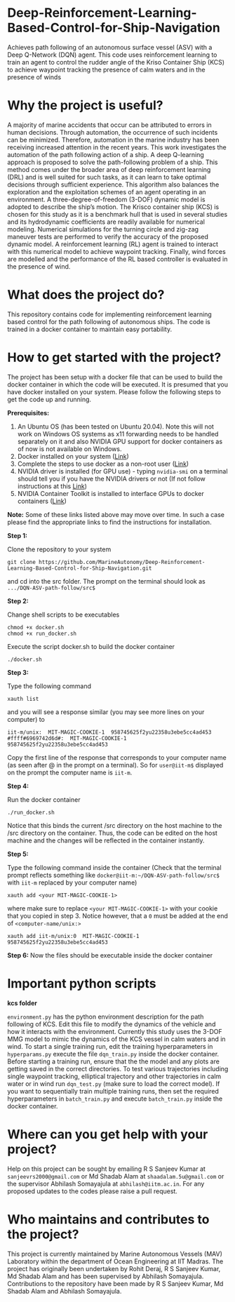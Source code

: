 # Deep-Reinforcement-Learning-Based-Control-for-Ship-Navigation

Achieves path following of an autonomous surface vessel (ASV) with a Deep Q-Network (DQN) agent. This code uses reinforcement learning to train an agent to control the rudder angle of the Kriso Container Ship (KCS) to achieve waypoint tracking the presence of calm waters and in the presence of winds

# Why the project is useful?
A majority of marine accidents that occur can be attributed to errors in human decisions. Through automation, the occurrence of such incidents can be minimized. Therefore, automation in the marine industry has been receiving increased attention in the recent years. This work investigates the automation of the path following action of a ship. A deep Q-learning approach is proposed to solve the path-following problem of a ship. This method comes under the broader area of deep reinforcement learning (DRL) and is well suited for such tasks, as it can learn to take optimal decisions through sufficient experience. This algorithm also balances the exploration and the exploitation schemes of an agent operating in an environment. A three-degree-of-freedom (3-DOF) dynamic model is adopted to describe the ship’s motion. The Krisco container ship (KCS) is chosen for this study as it is a benchmark hull that is used in several studies and its hydrodynamic coefficients are readily available for numerical modeling. Numerical simulations for the turning circle and zig-zag maneuver tests are performed to verify the accuracy of the proposed dynamic model. A reinforcement learning (RL) agent is trained to interact with this numerical model to achieve waypoint tracking. Finally, wind forces are modelled and the performance of the RL based controller is evaluated in the presence of wind.

# What does the project do?
This repository contains code for implementing reinforcement learning based control for the path following of autonomous ships. The code is trained in a docker container to maintain easy portability.

# How to get started with the project?
The project has been setup with a docker file that can be used to build the docker container in which the code will be executed. It is presumed that you have docker installed on your system. Please follow the following steps to get the code up and running.

**Prerequisites:**

1. An Ubuntu OS (has been tested on Ubuntu 20.04). Note this will not work on Windows OS systems as x11 forwarding needs to be handled separately on it and also NVIDIA GPU support for docker containers as of now is not available on Windows.
2. Docker installed on your system ([Link](https://docs.docker.com/engine/install/ubuntu/))
3. Complete the steps to use docker as a non-root user ([Link](https://docs.docker.com/engine/install/linux-postinstall/#manage-docker-as-a-non-root-user))
4. NVIDIA driver is installed (for GPU use) - typing `nvidia-smi` on a terminal should tell you if you have the NVIDIA drivers or not (If not follow instructions at this [Link](https://docs.nvidia.com/datacenter/tesla/tesla-installation-notes/index.html))
5. NVIDIA Container Toolkit is installed to interface GPUs to docker containers ([Link](https://docs.nvidia.com/datacenter/cloud-native/container-toolkit/install-guide.html#setting-up-nvidia-container-toolkit))

**Note:** Some of these links listed above may move over time. In such a case please find the appropriate links to find the instructions for installation.

**Step 1:** 

Clone the repository to your system

```commandline 
git clone https://github.com/MarineAutonomy/Deep-Reinforcement-Learning-Based-Control-for-Ship-Navigation.git
```

and cd into the src folder. The prompt on the terminal should look as ```.../DQN-ASV-path-follow/src$```

**Step 2:** 

Change shell scripts to be executables 
```commandline
chmod +x docker.sh
chmod +x run_docker.sh
```

Execute the script docker.sh to build the docker container

```commandline
./docker.sh 
```

**Step 3:** 

Type the following command 

```commandline
xauth list
```
and you will see a response similar (you may see more lines on your computer) to 

```
iit-m/unix:  MIT-MAGIC-COOKIE-1  958745625f2yu22358u3ebe5cc4ad453
#ffff#6969742d6d#:  MIT-MAGIC-COOKIE-1  958745625f2yu22358u3ebe5cc4ad453
```

Copy the first line of the response that corresponds to your computer name (as seen after @ in the prompt on a terminal). So for ```user@iit-m$``` displayed on the prompt the computer name is ```iit-m```.

**Step 4:** 

Run the docker container

```commandline
./run_docker.sh 
```

Notice that this binds the current /src directory on the host machine to the /src directory on the container. Thus, the code can be edited on the host machine and the changes will be reflected in the container instantly. 

**Step 5:** 

Type the following command inside the container (Check that the terminal prompt reflects something like ```docker@iit-m:~/DQN-ASV-path-follow/src$``` with ```iit-m``` replaced by your computer name)

```commandline
xauth add <your MIT-MAGIC-COOKIE-1>
```
where make sure to replace ```<your MIT-MAGIC-COOKIE-1>``` with your cookie that you copied in step 3. Notice however, that a ```0``` must be added at the end of ```<computer-name/unix:>```

```
xauth add iit-m/unix:0  MIT-MAGIC-COOKIE-1  958745625f2yu22358u3ebe5cc4ad453
```

**Step 6:** 
Now the files should be executable inside the docker container

# Important python scripts

**kcs folder** 

```environment.py``` has the python environment description for the path following of KCS. Edit this file to modify the dynamics of the vehicle and how it interacts with the environment. Currently this study uses the 3-DOF MMG model to mimic the dynamics of the KCS vessel in calm waters and in wind. To start a single training run, edit the training hyperparameters in ```hyperparams.py``` execute the file ```dqn_train.py``` inside the docker container. Before starting a training run, ensure that the the model and any plots are getting saved in the correct directories. To test various trajectories including single waypoint tracking, elliptical trajectory and other trajectories in calm water or in wind run ```dqn_test.py``` (make sure to load the correct model). If you want to sequentially train multiple training runs, then set the required hyperparameters in ```batch_train.py``` and execute ```batch_train.py``` inside the docker container.  

# Where can you get help with your project?
Help on this project can be sought by emailing R S Sanjeev Kumar at `sanjeevrs2000@gmail.com` or Md Shadab Alam at `shaadalam.5u@gmail.com` or the supervisor Abhilash Somayajula at `abhilash@iitm.ac.in`. For any proposed updates to the codes please raise a pull request.

# Who maintains and contributes to the project?
This project is currently maintained by Marine Autonomous Vessels (MAV) Laboratory within the department of Ocean Engineering at IIT Madras. The project has originally been undertaken by Rohit Deraj, R S Sanjeev Kumar, Md Shadab Alam and has been supervised by Abhilash Somayajula. Contributions to the repository have been made by R S Sanjeev Kumar, Md Shadab Alam and Abhilash Somayajula.
